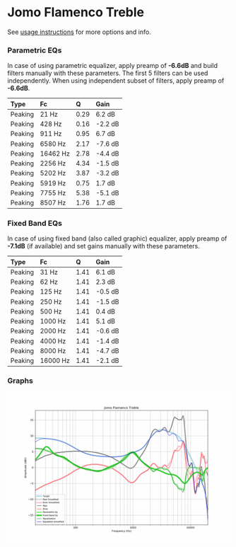 # Jomo Flamenco Treble
See [usage instructions](https://github.com/jaakkopasanen/AutoEq#usage) for more options and info.

### Parametric EQs
In case of using parametric equalizer, apply preamp of **-6.6dB** and build filters manually
with these parameters. The first 5 filters can be used independently.
When using independent subset of filters, apply preamp of **-6.6dB**.

| Type    | Fc       |    Q | Gain    |
|:--------|:---------|:-----|:--------|
| Peaking | 21 Hz    | 0.29 | 6.2 dB  |
| Peaking | 428 Hz   | 0.16 | -2.2 dB |
| Peaking | 911 Hz   | 0.95 | 6.7 dB  |
| Peaking | 6580 Hz  | 2.17 | -7.6 dB |
| Peaking | 16462 Hz | 2.78 | -4.4 dB |
| Peaking | 2256 Hz  | 4.34 | -1.5 dB |
| Peaking | 5202 Hz  | 3.87 | -3.2 dB |
| Peaking | 5919 Hz  | 0.75 | 1.7 dB  |
| Peaking | 7755 Hz  | 5.38 | -5.1 dB |
| Peaking | 8507 Hz  | 1.76 | 1.7 dB  |

### Fixed Band EQs
In case of using fixed band (also called graphic) equalizer, apply preamp of **-7.1dB**
(if available) and set gains manually with these parameters.

| Type    | Fc       |    Q | Gain    |
|:--------|:---------|:-----|:--------|
| Peaking | 31 Hz    | 1.41 | 6.1 dB  |
| Peaking | 62 Hz    | 1.41 | 2.3 dB  |
| Peaking | 125 Hz   | 1.41 | -0.5 dB |
| Peaking | 250 Hz   | 1.41 | -1.5 dB |
| Peaking | 500 Hz   | 1.41 | 0.4 dB  |
| Peaking | 1000 Hz  | 1.41 | 5.1 dB  |
| Peaking | 2000 Hz  | 1.41 | -0.6 dB |
| Peaking | 4000 Hz  | 1.41 | -1.4 dB |
| Peaking | 8000 Hz  | 1.41 | -4.7 dB |
| Peaking | 16000 Hz | 1.41 | -2.1 dB |

### Graphs
![](./Jomo%20Flamenco%20Treble.png)